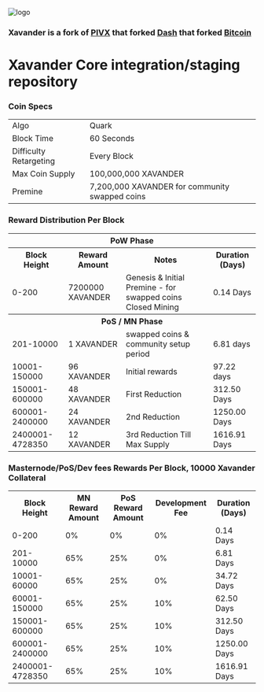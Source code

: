 ![logo](https://smartcloudcoin.ml/wp-content/themes/smartcloudtheme/images/smartcloud_toplogo.png)

### Xavander is a fork of [PIVX](https://github.com/PIVX-Project/PIVX) that forked [Dash](https://github.com/dashpay/dash) that forked [Bitcoin](https://github.com/bitcoin/bitcoinp)


# Xavander Core integration/staging repository


### Coin Specs
<table>
<tr><td>Algo</td><td>Quark</td></tr>
<tr><td>Block Time</td><td>60 Seconds</td></tr>
<tr><td>Difficulty Retargeting</td><td>Every Block</td></tr>
<tr><td>Max Coin Supply </td><td>100,000,000 XAVANDER</td></tr>
<tr><td>Premine</td><td>7,200,000 XAVANDER for community swapped coins</td></tr>
</table>


### Reward Distribution Per Block

<table>
<th colspan=4>PoW Phase</th>
<tr><th>Block Height</th><th>Reward Amount</th><th>Notes</th><th>Duration (Days)</th></tr>
<tr><td>0-200</td><td>7200000 XAVANDER</td><td rowspan=1>Genesis & Initial Premine - for swapped coins Closed Mining</td><td>0.14 Days</td></tr>
<tr><th colspan=4>PoS / MN Phase</th></tr>
<tr><td>201-10000</td><td>1 XAVANDER</td><td rowspan=1>swapped coins & community setup period</td><td>6.81 days</td></tr>
<tr><td>10001-150000</td><td>96 XAVANDER</td><td rowspan=1>Initial rewards</td><td>97.22 days </td></tr>
<tr><td>150001-600000</td><td>48 XAVANDER</td><td rowspan=1>First Reduction </td><td>312.50 Days</td></tr>
<tr><td>600001-2400000</td><td>24 XAVANDER</td><td rowspan=1>2nd Reduction </td><td>1250.00 Days</td></tr>
<tr><td>2400001-4728350</td><td>12 XAVANDER</td><td rowspan=1>3rd Reduction Till Max Supply </td><td>1616.91 Days</td></tr>
</table>


### Masternode/PoS/Dev fees Rewards Per Block, 10000 Xavander Collateral

<table>
<tr><th>Block Height</th><th>MN Reward Amount</th><th>PoS Reward Amount</th><th>Development Fee</th><th>Duration (Days)</th></tr>
<tr><td>0-200</td><td>0%</td><td>0%</td><td>0%</td><td>0.14 Days</td></tr>
<tr><td>201-10000</td><td>65%</td><td>25%</td><td>0%</td><td>6.81 Days</td></tr>
<tr><td>10001-60000</td><td>65%</td><td>25%</td><td>0%</td><td>34.72 Days</td></tr>
<tr><td>60001-150000</td><td>65%</td><td>25%</td><td>10%</td><td>62.50 Days</td></tr>
<tr><td>150001-600000</td><td>65%</td><td>25%</td><td>10%</td><td>312.50 Days</td></tr>
<tr><td>600001-2400000</td><td>65%</td><td>25%</td><td>10%</td><td>1250.00 Days</td></tr>
<tr><td>2400001-4728350</td><td>65%</td><td>25%</td><td>10%</td><td>1616.91 Days</td></tr>
</table>
